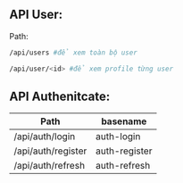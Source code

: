 ## API User:

Path:

```sh
/api/users #để xem toàn bộ user
```

```sh
/api/user/<id> #để xem profile từng user
```

## API Authenitcate:

| Path               | basename      |
| ------------------ | ------------- |
| /api/auth/login    | auth-login    |
| /api/auth/register | auth-register |
| /api/auth/refresh  | auth-refresh  |
